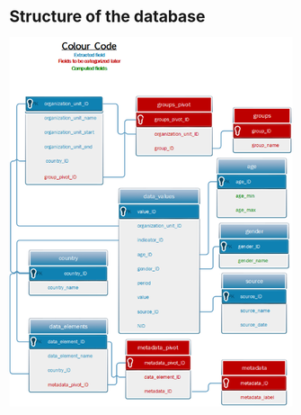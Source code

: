 # Structure of the database

![Database Structure](https://raw.githubusercontent.com/grlurton/ihme_hmis/master/export_sql/hmis_database_v2.png)

